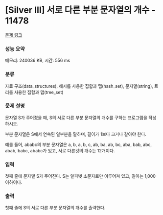 # [Silver III] 서로 다른 부분 문자열의 개수 - 11478 

[문제 링크](https://www.acmicpc.net/problem/11478) 

### 성능 요약

메모리: 240036 KB, 시간: 556 ms

### 분류

자료 구조(data_structures), 해시를 사용한 집합과 맵(hash_set), 문자열(string), 트리를 사용한 집합과 맵(tree_set)

### 문제 설명

<p>문자열 S가 주어졌을 때, S의 서로 다른 부분 문자열의 개수를 구하는 프로그램을 작성하시오.</p>

<p>부분 문자열은 S에서 연속된 일부분을 말하며, 길이가 1보다 크거나 같아야 한다.</p>

<p>예를 들어, ababc의 부분 문자열은 a, b, a, b, c, ab, ba, ab, bc, aba, bab, abc, abab, babc, ababc가 있고, 서로 다른것의 개수는 12개이다.</p>

### 입력 

 <p>첫째 줄에 문자열 S가 주어진다. S는 알파벳 소문자로만 이루어져 있고, 길이는 1,000 이하이다.</p>

### 출력 

 <p>첫째 줄에 S의 서로 다른 부분 문자열의 개수를 출력한다.</p>

